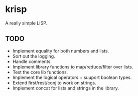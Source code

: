 # krisp

A really simple LISP.

## TODO

- Implement equality for both numbers and lists.
- Sort out the logging.
- Handle comments.
- Implement library functions to map/reduce/filter over lists.
- Test the core lib functions.
- Implement the logical operators + suuport boolean types.
- Extend first/rest/conj to work on strings.
- Implement concat for lists and strings in the library.
